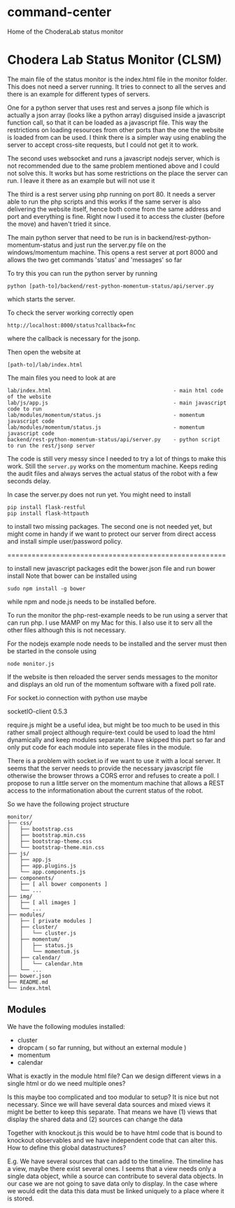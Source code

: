 command-center
==============

Home of the ChoderaLab status monitor

# Chodera Lab Status Monitor (CLSM)

The main file of the status monitor is the index.html file in the monitor folder. This does not need a server running. It tries to connect to all the serves and there is an example for different types of servers. 

One for a python server that uses rest and serves a jsonp file which is actually a json array (looks like a python array) disguised inside a javascript function call, so that it can be loaded as a javascript file. This way the restrictions on loading resources from other ports than the one the website is loaded from can be used. I think there is a simpler way using enabling the server to accept cross-site requests, but I could not get it to work.

The second uses websocket and runs a javascript nodejs server, which is not recommended due to the same problem mentioned above and I could not solve this. It works but has some restrictions on the place the server can run. I leave it there as an example but will not use it

The third is a rest server using php running on port 80. It needs a server able to run the php scripts and this works if the same server is also delivering the website itself, hence both come from the same address and port and everything is fine. Right now I used it to access the cluster (before the move) and haven't tried it since.

The main python server that need to be run is in backend/rest-python-momentum-status and just run the server.py file on the windows/momentum machine. This opens a rest server at port 8000 and allows the two get commands 'status' and 'messages' so far

To try this you can run the python server by running

```
python [path-to]/backend/rest-python-momentum-status/api/server.py
```

which starts the server. 

To check the server working correctly open

```
http://localhost:8000/status?callback=fnc
```

where the callback is necessary for the jsonp.

Then open the website at

```
[path-to]/lab/index.html
```

The main files you need to look at are
```
lab/index.html                                       - main html code of the website
lab/js/app.js                                        - main javascript code to run
lab/modules/momentum/status.js                       - momentum javascript code
lab/modules/momentum/status.js                       - momentum javascript code
backend/rest-python-momentum-status/api/server.py    - python script to run the rest/jsonp server
```

The code is still very messy since I needed to try a lot of things to make this work. Still the ```server.py``` works on the momentum
machine. Keeps reding the audit files and always serves the actual status of the robot with a few seconds delay.

In case the server.py does not run yet. You might need to install 

```
pip install flask-restful
pip install flask-httpauth
```

to install two missing packages. The second one is not needed yet, but might come in handy if we want to protect our server from direct
access and install simple user/password policy.

======================================================

to install new javascript packages edit the bower.json file and run bower install
Note that bower can be installed using

```
sudo npm install -g bower
```

while npm and node.js needs to be installed before.

To run the monitor the php-rest-example needs to be run using a server that can run php. I use MAMP on my Mac for this.
I also use it to serv all the other files although this is not necessary. 

For the nodejs example node needs to be installed and the server must then be started in the console using

```
node monitor.js
``` 

If the website is then reloaded the server sends messages to the monitor and displays an old run of the momentum software
with a fixed poll rate.

For socket.io connection with python use maybe

socketIO-client 0.5.3

require.js might be a useful idea, but might be too much to be used in this rather small project
although require-text could be used to load the html dynamically and keep modules separate.
I have skipped this part so far and only put code for each module into seperate files in the module.

There is a problem with socket.io if we want to use it with a local server. It seems that the server needs to 
provide the necessary javascript file otherwise the browser throws a CORS error and refuses to create a poll.
I propose to run a little server on the momentum machine that allows a REST access to the informationation about
the current status of the robot.

So we have the following project structure

```
monitor/
├── css/
│   ├── bootstrap.css
│   ├── bootstrap.min.css
│   ├── bootstrap-theme.css
│   └── bootstrap-theme.min.css
├── js/
│   ├── app.js
│   ├── app.plugins.js
│   └── app.components.js
├── components/
│   ├── [ all bower components ]
│   └── ...
├── img/
│   ├── [ all images ]
│   └── ...
├── modules/
│   ├── [ private modules ]
│   ├── cluster/
│   │   └── cluster.js
│   ├── momentum/
│   │   ├── status.js
│   │   └── momentum.js
│   ├── calendar/
│   │   └── calendar.htm
│   └── ...
├── bower.json
├── README.md
└── index.html
```

## Modules

We have the following modules installed:

- cluster
- dropcam ( so far running, but without an external module )
- momentum
- calendar

What is exactly in the module html file? Can we design different views in a single html or do we need multiple ones?

Is this maybe too complicated and too modular to setup? It is nice but not necessary. Since we will have several data sources
and mixed views it might be better to keep this separate. That means we have (1) views that display the shared data and (2) sources can change the data

Together with knockout.js this would be to have html code that is bound to knockout observables and we have independent code that can alter this.
How to define this global datastructures?

E.g. We have several sources that can add to the timeline. The timeline has a view, maybe there exist several ones. I seems that a view needs only a single
data object, while a source can contribute to several data objects. In our case we are not going to save data only to display. In the case where we would
edit the data this data must be linked uniquely to a place where it is stored. 